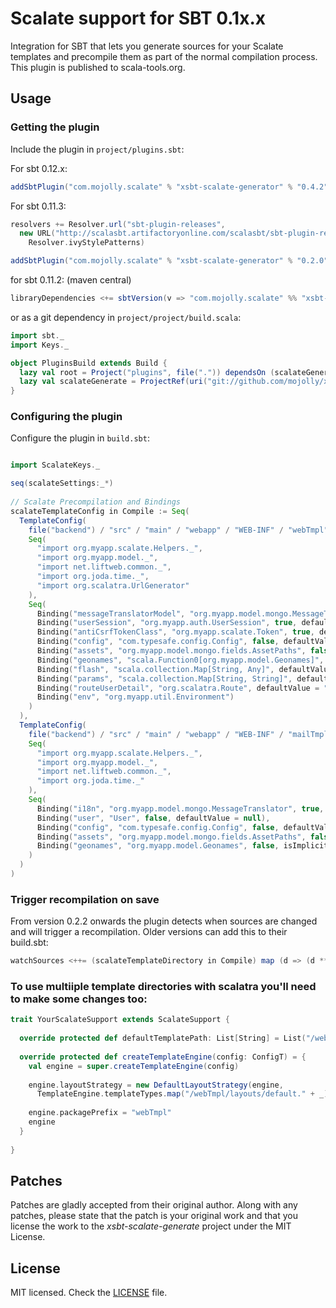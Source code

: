# Scalate support for SBT 0.1x.x
 
Integration for SBT that lets you generate sources for your Scalate templates and precompile them as part of the normal compilation process. This plugin is published to scala-tools.org.
 
## Usage

### Getting the plugin

Include the plugin in `project/plugins.sbt`:

For sbt 0.12.x:

```scala
addSbtPlugin("com.mojolly.scalate" % "xsbt-scalate-generator" % "0.4.2")
```

For sbt 0.11.3:

```scala
resolvers += Resolver.url("sbt-plugin-releases",
  new URL("http://scalasbt.artifactoryonline.com/scalasbt/sbt-plugin-releases/"))(
    Resolver.ivyStylePatterns)

addSbtPlugin("com.mojolly.scalate" % "xsbt-scalate-generator" % "0.2.0")
```

for sbt 0.11.2: (maven central)

```scala
libraryDependencies <+= sbtVersion(v => "com.mojolly.scalate" %% "xsbt-scalate-generator" % (v + "-0.1.6"))
```

or as a git dependency in `project/project/build.scala`:

```scala
import sbt._
import Keys._

object PluginsBuild extends Build {
  lazy val root = Project("plugins", file(".")) dependsOn (scalateGenerate) settings (scalacOptions += "-deprecation")
  lazy val scalateGenerate = ProjectRef(uri("git://github.com/mojolly/xsbt-scalate-generate.git"), "xsbt-scalate-generator")
}
```

### Configuring the plugin

Configure the plugin in `build.sbt`:

```scala

import ScalateKeys._

seq(scalateSettings:_*)
      
// Scalate Precompilation and Bindings
scalateTemplateConfig in Compile := Seq(
  TemplateConfig(
    file("backend") / "src" / "main" / "webapp" / "WEB-INF" / "webTmpl",
    Seq(
      "import org.myapp.scalate.Helpers._",
      "import org.myapp.model._",
      "import net.liftweb.common._",
      "import org.joda.time._",
      "import org.scalatra.UrlGenerator"
    ),
    Seq(
      Binding("messageTranslatorModel", "org.myapp.model.mongo.MessageTranslator", true, isImplicit = true, defaultValue = null),
      Binding("userSession", "org.myapp.auth.UserSession", true, defaultValue = null),
      Binding("antiCsrfTokenClass", "org.myapp.scalate.Token", true, defaultValue = null),
      Binding("config", "com.typesafe.config.Config", false, defaultValue = null),
      Binding("assets", "org.myapp.model.mongo.fields.AssetPaths", false, isImplicit = true, defaultValue = null),
      Binding("geonames", "scala.Function0[org.myapp.model.Geonames]", false, isImplicit = true, defaultValue = null),
      Binding("flash", "scala.collection.Map[String, Any]", defaultValue = "Map.empty"),
      Binding("params", "scala.collection.Map[String, String]", defaultValue = "Map.empty"),
      Binding("routeUserDetail", "org.scalatra.Route", defaultValue = "null") ,
      Binding("env", "org.myapp.util.Environment")
    )
  ),
  TemplateConfig(
    file("backend") / "src" / "main" / "webapp" / "WEB-INF" / "mailTmpl",
    Seq(
      "import org.myapp.scalate.Helpers._",
      "import org.myapp.model._",
      "import net.liftweb.common._",
      "import org.joda.time._"
    ),
    Seq(
      Binding("i18n", "org.myapp.model.mongo.MessageTranslator", true, isImplicit = true, defaultValue = null),
      Binding("user", "User", false, defaultValue = null),
      Binding("config", "com.typesafe.config.Config", false, defaultValue = null),
      Binding("assets", "org.myapp.model.mongo.fields.AssetPaths", false, isImplicit = true, defaultValue = null),
      Binding("geonames", "org.myapp.model.Geonames", false, isImplicit = true, defaultValue = null)
    )
  )
)

```

### Trigger recompilation on save

From version 0.2.2 onwards the plugin detects when sources are changed and will trigger a recompilation.
Older versions can add this to their build.sbt:

```scala
watchSources <++= (scalateTemplateDirectory in Compile) map (d => (d ** "*").get)
```

### To use multiiple template directories with scalatra you'll need to make some changes too: 

```scala
trait YourScalateSupport extends ScalateSupport {
 
  override protected def defaultTemplatePath: List[String] = List("/webTmpl/views")
 
  override protected def createTemplateEngine(config: ConfigT) = {
    val engine = super.createTemplateEngine(config)
 
    engine.layoutStrategy = new DefaultLayoutStrategy(engine,
      TemplateEngine.templateTypes.map("/webTmpl/layouts/default." + _): _*)
 
    engine.packagePrefix = "webTmpl"
    engine
  }
 
}
```


## Patches

Patches are gladly accepted from their original author. Along with any patches, please state that the patch is your original work and that you license the work to the *xsbt-scalate-generate* project under the MIT License.
 
## License
 
MIT licensed. Check the [LICENSE](https://raw.github.com/backchatio/xsbt-scalate-generate/master/LICENSE) file.
